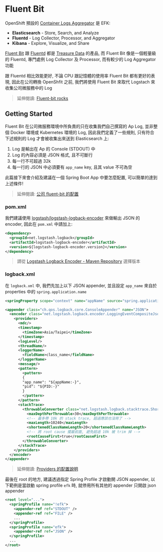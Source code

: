 # Fluent Bit

OpenShift 預設的 [Container Logs Aggregator](https://docs.openshift.com/container-platform/3.11/install_config/aggregate_logging.html#aggregated-fluentd) 是 EFK:

- **Elasticsearch** - Store, Search, and Analyze
- **Fluentd** - Log Collector, Processor, and Aggregator
- **Kibana** - Explore, Visualize, and Share

[Fluent Bit](https://fluentbit.io/) 跟 [Fluentd](https://www.fluentd.org/) 都是 [Treasure Data](https://www.treasuredata.com/opensource/) 的產品, 而 Fluent Bit 像是一個輕量級的 Fluentd, 專門處例 Log Collector 及 Processor, 而有較少的 Log Aggregator 功能

跟 Fluentd 相比效能更好, 不論 CPU 跟記憶體的使用率 Fluent Bit 都有更好的表現, 因此在公司轉換 OpenShfit 之前, 我們將使用 Fluent Bit 來取代 Logstach 來收集公司微服務中的 Log

> 延伸閱讀: [Fluent-bit rocks](https://gist.github.com/StevenACoffman/4e267f0f60c8e7fcb3f77b9e504f3bd7)

## Getting Started

Fluent Bit 在公司微服務環境中所負責的只在收集我們自己撰寫的 Ap Log, 並非整個 Docker 環境或 Kubernetes 環境的 Log, 因此我們定義了一些規則, 只有符合下述規則的 Log 才會被收集出來送到 Elasticsearch 上:

1. Log 是輸出在 Ap 的 Console (STDOUT) 中
2. Log 的內容必須是 JSON 格式, 且不可斷行
3. 每一行不可超過 32k
4. 每一行的 JSON 中必須要有 `app_name` key, 且其 value 不可為空

此篇接下來會介紹及建議在一個 Spring Boot App 中要怎麼配置, 可以簡單的達到上述條件!

> 延伸閱讀: [公司 fluent-bit 的配置](https://github.com/softleader/log-forwarder/tree/master/fluent-bit/)

### pom.xml

我們建議使用 [logstash/logstash-logback-encoder](https://github.com/logstash/logstash-logback-encoder) 來做輸出 JSON 的 encoder, 因此在 `pom.xml` 中請加上:

```xml
<dependency>
  <groupId>net.logstash.logback</groupId>
  <artifactId>logstash-logback-encoder</artifactId>
  <version>${logstash-logback-encoder.version}</version>
</dependency>
```
> 請從 [Logstash Logback Encoder - Maven Repository](https://mvnrepository.com/artifact/net.logstash.logback/logstash-logback-encoder) 選擇版本

### logback.xml

在 `logback.xml` 中, 我們先加上以下 JSON appender, 並且設定 `app_name` 來自於 properties 中的 `spring.application.name`

```xml
<springProperty scope="context" name="appName" source="spring.application.name"/>

<appender class="ch.qos.logback.core.ConsoleAppender" name="JSON">
  <encoder class="net.logstash.logback.encoder.LoggingEventCompositeJsonEncoder">
    <providers>
      <mdc/>
      <timestamp>
        <timeZone>Asia/Taipei</timeZone>
      </timestamp>
      <logLevel/>
      <threadName/>
      <loggerName>
        <fieldName>class_name</fieldName>
      </loggerName>
      <message/>
      <pattern>
        <pattern>
        {
        "app_name": "${appName:-}",
        "pid": "${PID:-}"
        }
        </pattern>
      </pattern>
      <stackTrace>
        <throwableConverter class="net.logstash.logback.stacktrace.ShortenedThrowableConverter">
          <maxDepthPerThrowable>30</maxDepthPerThrowable>
          <!-- 最多帶 10k 的 stack trace, 超過應該也沒用了 -->
          <maxLength>10240</maxLength>
          <shortenedClassNameLength>20</shortenedClassNameLength>
          <!-- 將 root cause 擺最前面, 避免超過 10k 被 trim 掉 -->
          <rootCauseFirst>true</rootCauseFirst>
        </throwableConverter>
      </stackTrace>
    </providers>
  </encoder>
</appender>
```

> 延伸閱讀: [Providers 的配置說明](https://github.com/logstash/logstash-logback-encoder#providers-for-loggingevents)

最後在 root 的地方, 建議透過指定 Spring Profile 才啟動開 JSON appender, 以下範例是當啟動 spring profile `efk`  時, 就停用所有其他的 appender 只開啟 json appender

```xml
<root level="...">
  <springProfile name="!efk">
    <appender-ref ref="STDOUT" />
    <appender-ref ref="FILE" />
    ...
  </springProfile>
  <springProfile name="efk">
    <appender-ref ref="JSON" />
  </springProfile>
  ...
</root>
```
